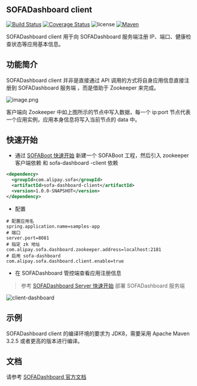 ## SOFADashboard client

[![Build Status](https://travis-ci.org/alipay/sofa-dashboard-client.svg?branch=master)](https://travis-ci.org/alipay/sofa-dashboard-client)
[![Coverage Status](https://coveralls.io/repos/github/alipay/sofa-dashboard-client/badge.svg?branch=master)](https://coveralls.io/github/alipay/sofa-dashboard-client?branch=master)
![license](https://img.shields.io/badge/license-Apache--2.0-green.svg)
[![Maven](https://img.shields.io/github/release/alipay/sofa-dashboard-client.svg)](https://github.com/alipay/sofa-dashboard-client/releases)

SOFADashboard client 用于向 SOFADashboard 服务端注册 IP、端口、健康检查状态等应用基本信息。

## 功能简介

SOFADashboard client 并非是直接通过 API 调用的方式将自身应用信息直接注册到 SOFADashboard 服务端 ，而是借助于 Zookeeper 来完成。

![image.png](https://gw.alipayobjects.com/mdn/sofastack/afts/img/A*n7ntQ7-iWMkAAAAAAAAAAABjARQnAQ)

客户端向 Zookeeper 中如上图所示的节点中写入数据，每一个 ip:port 节点代表一个应用实例，应用本身信息将写入当前节点的 data 中。

## 快速开始

* 通过 [SOFABoot 快速开始](https://www.sofastack.tech/sofa-boot/docs/QuickStart) 新建一个 SOFABoot 工程，然后引入 zookeeper 客户端依赖 和 sofa-dashboard -client 依赖

```xml
<dependency>
  <groupId>com.alipay.sofa</groupId>
  <artifactId>sofa-dashboard-client</artifactId>
  <version>1.0.0-SNAPSHOT</version>
</dependency>
```

* 配置
```properties
# 配置应用名
spring.application.name=samples-app
# 端口
server.port=8081
# 指定 zk 地址
com.alipay.sofa.dashboard.zookeeper.address=localhost:2181
# 启用 sofa-dashboard
com.alipay.sofa.dashboard.client.enable=true
```
* 在 SOFADashboard 管控端查看应用注册信息

> 参考 [SOFADashboard Server 快速开始](https://www.sofastack.tech/sofa-dashboard/docs/QuickStart) 部署 SOFADashboard 服务端

![client-dashboard](https://gw.alipayobjects.com/mdn/sofastack/afts/img/A*fEkBTJtcMzsAAAAAAAAAAABjARQnAQ)


## 示例

SOFADashboard client 的编译环境的要求为 JDK8，需要采用 Apache Maven 3.2.5 或者更高的版本进行编译。

## 文档

请参考 [SOFADashboard 官方文档](https://www.sofastack.tech/sofa-dashboard/docs/Home)
